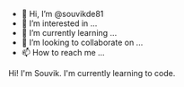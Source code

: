 - 👋 Hi, I’m @souvikde81
- 👀 I’m interested in ...
- 🌱 I’m currently learning ...
- 💞️ I’m looking to collaborate on ...
- 📫 How to reach me ...

<!---
souvikde81/souvikde81 is a ✨ special ✨ repository because its `README.md` (this file) appears on your GitHub profile.
You can click the Preview link to take a look at your changes.
---> Hi! I'm Souvik. I'm currently learning to code.

